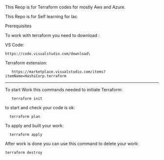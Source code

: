 This Reop is for Terraform codes for mostly Aws and Azure.

This Repo is for Self learning for Iac

Prerequisites

To work with terraform you need to download :

   VS Code:
   
    https://code.visualstudio.com/download\
  
  Terraform extension:
  
       https://marketplace.visualstudio.com/items?itemName=HashiCorp.terraform
-----------------------------
To start Work this commands needed to initiate Terraform:

       terraform init

to start and check your code is ok:

      terraform plan

To apply and built your work:

      terraform apply

After work is done you can use this command to delete your work:

    terraform destroy
      
